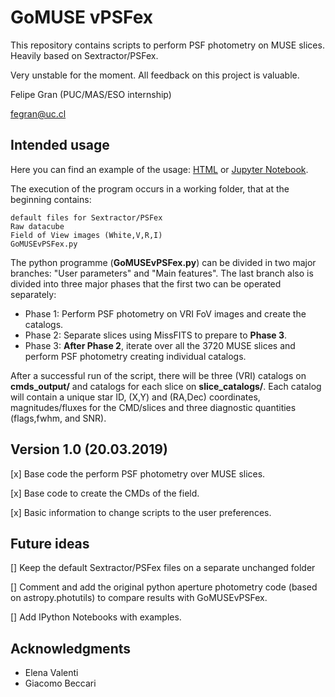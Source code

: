 # GoMUSE vPSFex

This repository contains scripts to perform PSF photometry on MUSE slices.
Heavily based on Sextractor/PSFex.

Very unstable for the moment. All feedback on this project is valuable.

Felipe Gran (PUC/MAS/ESO internship)

fegran@uc.cl

## Intended usage 

Here you can find an example of the usage: [HTML](https://github.com/fegran/GoMUSEvPSFex/blob/master/GoMUSEvPSFex.html) or [Jupyter Notebook](https://github.com/fegran/GoMUSEvPSFex/blob/master/GoMUSEvPSFex.ipynb).

The execution of the program occurs in a working folder, that 
at the beginning contains:

```
default files for Sextractor/PSFex
Raw datacube 
Field of View images (White,V,R,I)
GoMUSEvPSFex.py
```

The python programme (**GoMUSEvPSFex.py**) can be divided in two major branches: "User parameters" and "Main features".
The last branch also is divided into three major phases that the first two can be operated separately:

 - Phase 1: Perform PSF photometry on VRI FoV images and create the catalogs.
 - Phase 2: Separate slices using MissFITS to prepare to **Phase 3**.
 - Phase 3: **After Phase 2**, iterate over all the 3720 MUSE slices and perform PSF photometry creating individual catalogs.

After a successful run of the script, there will be three (VRI) catalogs on **cmds_output/** and catalogs for each slice on **slice_catalogs/**.
Each catalog will contain a unique star ID, (X,Y) and (RA,Dec) coordinates, magnitudes/fluxes for the CMD/slices and three diagnostic quantities (flags,fwhm, and SNR).

## Version 1.0 (20.03.2019)

[x] Base code the perform PSF photometry over MUSE slices.

[x] Base code to create the CMDs of the field.

[x] Basic information to change scripts to the user preferences.

## Future ideas

[] Keep the default Sextractor/PSFex files on a separate unchanged folder

[] Comment and add the original python aperture photometry code (based on astropy.photutils) to compare results with GoMUSEvPSFex.

[] Add IPython Notebooks with examples.

## Acknowledgments

 - Elena Valenti
 - Giacomo Beccari